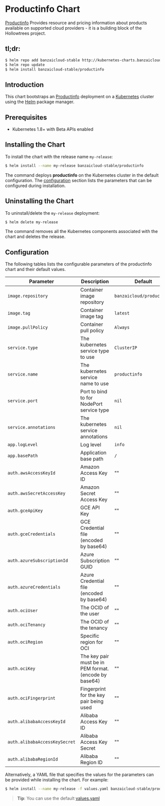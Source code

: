 
# Productinfo Chart

[Productinfo](https://github.com/banzaicloud/productinfo) Provides resource and pricing information about products available on supported cloud providers - it is a building block of the Hollowtrees project. 

## tl;dr:

```bash
$ helm repo add banzaicloud-stable http://kubernetes-charts.banzaicloud.com/branch/master
$ helm repo update
$ helm install banzaicloud-stable/productinfo
```

## Introduction

This chart bootstraps an [Productinfo](https://github.com/banzaicloud/banzai-charts/stable/productinfo) deployment on a [Kubernetes](http://kubernetes.io) cluster using the [Helm](https://helm.sh) package manager.

## Prerequisites

- Kubernetes 1.8+ with Beta APIs enabled

## Installing the Chart

To install the chart with the release name `my-release`:

```bash
$ helm install --name my-release banzaicloud-stable/productinfo
```

The command deploys **productinfo** on the Kubernetes cluster in the default configuration. The [configuration](#configuration) section lists the parameters that can be configured during installation.

## Uninstalling the Chart

To uninstall/delete the `my-release` deployment:

```bash
$ helm delete my-release
```

The command removes all the Kubernetes components associated with the chart and deletes the release.

## Configuration

The following tables lists the configurable parameters of the productinfo chart and their default values.

|          Parameter            |                Description                               |             Default          |
| ----------------------------- | -------------------------------------------------------- | ---------------------------- |
| `image.repository`            | Container image repository                               | `banzaicloud/productinfo`    |
| `image.tag       `            | Container image tag                                      | `latest`                     |
| `image.pullPolicy`            | Container pull policy                                    | `Always`                     |
| `service.type`                | The kubernetes service type to use                       | `ClusterIP`                  |
| `service.name`                | The kubernetes service name to use                       | `productinfo`                |
| `service.port`                | Port to bind to for NodePort service type                | `nil`                        |
| `service.annotations`         | The kubernetes service annotations                       | `nil`                        |
| `app.logLevel`                | Log level                                                | `info`                       |
| `app.basePath`                | Application base path                                    | `/`                          |
| `auth.awsAccessKeyId`         | Amazon Access Key ID                                     | ""                           |
| `auth.awsSecretAccessKey`     | Amazon Secret Access Key                                 | ""                           |
| `auth.gceApiKey`              | GCE API Key                                              | ""                           |
| `auth.gceCredentials`         | GCE Credential file (encoded by base64)                  | ""                           |
| `auth.azureSubscriptionId`    | Azure Subscription GUID                                  | ""                           |
| `auth.azureCredentials`       | Azure Credential file (encoded by base64)                | ""                           |
| `auth.ociUser`                | The OCID of the user                                     | ""                           |
| `auth.ociTenancy`             | The OCID of the tenancy                                  | ""                           |
| `auth.ociRegion`              | Specific region for OCI                                  | ""                           |
| `auth.ociKey`                 | The key pair must be in PEM format. (encode by base64)   | ""                           |
| `auth.ociFingerprint`         | Fingerprint for the key pair being used                  | ""                           |
| `auth.alibabaAccessKeyId`     | Alibaba Access Key ID                                    | ""                           |
| `auth.alibabaAccessKeySecret` | Alibaba Access Key Secret                                | ""                           |
| `auth.alibabaRegionId`        | Alibaba Region ID                                        | ""                           |

Alternatively, a YAML file that specifies the values for the parameters can be provided while installing the chart. For example:

```bash
$ helm install --name my-release -f values.yaml banzaicloud-stable/productinfo
```

> **Tip**: You can use the default [values.yaml](values.yaml)


```

